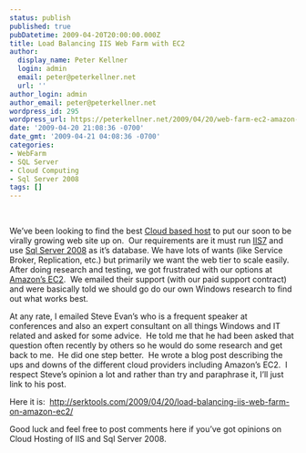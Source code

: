 ```yaml
---
status: publish
published: true
pubDatetime: 2009-04-20T20:00:00.000Z
title: Load Balancing IIS Web Farm with EC2
author:
  display_name: Peter Kellner
  login: admin
  email: peter@peterkellner.net
  url: ''
author_login: admin
author_email: peter@peterkellner.net
wordpress_id: 295
wordpress_url: https://peterkellner.net/2009/04/20/web-farm-ec2-amazon-steveevans-cloud-computing/
date: '2009-04-20 21:08:36 -0700'
date_gmt: '2009-04-21 04:08:36 -0700'
categories:
- WebFarm
- SQL Server
- Cloud Computing
- Sql Server 2008
tags: []
---
```

<p>&#160;</p>
<p>We’ve been looking to find the best <a href="http://www.cloudcamp.com/">Cloud based host</a> to put our soon to be virally growing web site up on.&#160; Our requirements are it must run <a href="http://www.iis.net/">IIS7</a> and use <a href="http://www.microsoft.com/sqlserver/2008/en/us/default.aspx">Sql Server 2008</a> as it’s database. We have lots of wants (like Service Broker, Replication, etc.) but primarily we want the web tier to scale easily.&#160; After doing research and testing, we got frustrated with our options at <a href="http://aws.amazon.com/ec2/">Amazon’s EC2</a>.&#160; We emailed their support (with our paid support contract) and were basically told we should go do our own Windows research to find out what works best.</p>
<p>At any rate, I emailed Steve Evan’s who is a frequent speaker at conferences and also an expert consultant on all things Windows and IT related and asked for some advice.&#160; He told me that he had been asked that question often recently by others so he would do some research and get back to me.&#160; He did one step better.&#160; He wrote a blog post describing the ups and downs of the different cloud providers including Amazon’s EC2.&#160; I respect Steve’s opinion a lot and rather than try and paraphrase it, I’ll just link to his post.</p>
<p>Here it is:&#160; <a title="http://serktools.com/2009/04/20/load-balancing-iis-web-farm-on-amazon-ec2/" href="http://serktools.com/2009/04/20/load-balancing-iis-web-farm-on-amazon-ec2/">http://serktools.com/2009/04/20/load-balancing-iis-web-farm-on-amazon-ec2/</a></p>
<p>Good luck and feel free to post comments here if you’ve got opinions on Cloud Hosting of IIS and Sql Server 2008.</p>
